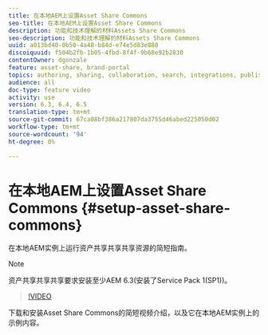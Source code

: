 ```yaml
---
title: 在本地AEM上设置Asset Share Commons
seo-title: 在本地AEM上设置Asset Share Commons
description: 功能和技术理解的材料Assets Share Commons
seo-description: 功能和技术理解的材料Assets Share Commons
uuid: a013bd40-0b50-4a48-b84d-e74e5d83e880
discoiquuid: f504b2fb-1b05-4fbd-8f4f-9b68e92b2830
contentOwner: dgonzale
feature: asset-share, brand-portal
topics: authoring, sharing, collaboration, search, integrations, publishing, metadata, images, renditions
audience: all
doc-type: feature video
activity: use
version: 6.3, 6.4, 6.5
translation-type: tm+mt
source-git-commit: 67ca08bf386a217807da3755d46abed225050d02
workflow-type: tm+mt
source-wordcount: '94'
ht-degree: 0%

---
```



# 在本地AEM上设置Asset Share Commons {#setup-asset-share-commons}

在本地AEM实例上运行资产共享共享共享资源的简短指南。

>[!NOTE]
>
>资产共享共享共享要求安装至少AEM 6.3(安装了Service Pack 1(SP1))。

>[!VIDEO](https://video.tv.adobe.com/v/20499/?quality=9&learn=on)

下载和安装Asset Share Commons的简短视频介绍，以及它在本地AEM实例上的示例内容。
